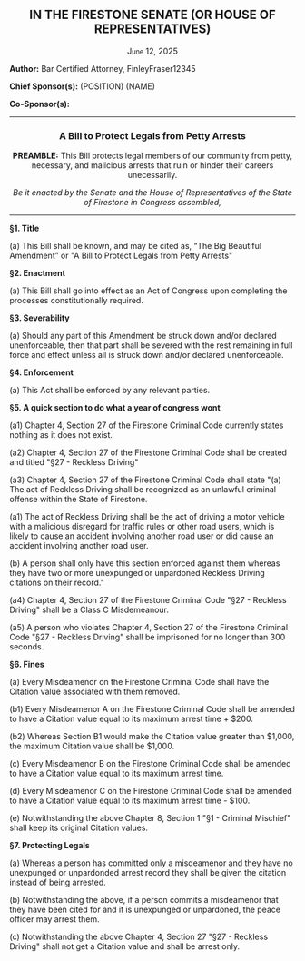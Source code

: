 <div align="center">
  
<h2>IN THE FIRESTONE SENATE (OR HOUSE OF REPRESENTATIVES)</h2>

J<small>une</small> 12, 2025

</div>

**Author:** Bar Certified Attorney, FinleyFraser12345

**Chief Sponsor(s):** (POSITION) (NAME)

**Co-Sponsor(s):**

<div align="center">

---
  
<h3>A Bill to Protect Legals from Petty Arrests</h3>

**PREAMBLE:** This Bill protects legal members of our community from petty, necessary, and malicious arrests that ruin or hinder their careers unecessarily.

*Be it enacted by the Senate and the House of Representatives of the State of Firestone in Congress assembled,*
</div>

---

**§1. Title**

(a) This Bill shall be known, and may be cited as, “The Big Beautiful Amendment” or "A Bill to Protect Legals from Petty Arrests"

**§2. Enactment**

(a) This Bill shall go into effect as an Act of Congress upon completing the processes constitutionally required.

**§3. Severability**

(a) Should any part of this Amendment be struck down and/or declared unenforceable, then that part shall be severed with the rest remaining in full force and effect unless all is struck down and/or declared unenforceable.

**§4. Enforcement**

(a) This Act shall be enforced by any relevant parties.

**§5. A quick section to do what a year of congress wont**

(a1) Chapter 4, Section 27 of the Firestone Criminal Code currently states nothing as it does not exist.

(a2) Chapter 4, Section 27 of the Firestone Criminal Code shall be created and titled "§27 - Reckless Driving"

(a3) Chapter 4, Section 27 of the Firestone Criminal Code shall state "(a) The act of Reckless Driving shall be recognized as an unlawful criminal offense within the State of Firestone.

(a1) The act of Reckless Driving shall be the act of driving a motor vehicle with a malicious disregard for traffic rules or other road users, which is likely to cause an accident involving another road user or did cause an accident involving another road user.

(b) A person shall only have this section enforced against them whereas they have two or more unexpunged or unpardoned Reckless Driving citations on their record."

(a4) Chapter 4, Section 27 of the Firestone Criminal Code "§27 - Reckless Driving" shall be a Class C Misdemeanour. 

(a5) A person who violates Chapter 4, Section 27 of the Firestone Criminal Code "§27 - Reckless Driving" shall be imprisoned for no longer than 300 seconds.

**§6. Fines**

(a) Every Misdeamenor on the Firestone Criminal Code shall have the Citation value associated with them removed.

(b1) Every Misdeamenor A on the Firestone Criminal Code shall be amended to have a Citation value equal to its maximum arrest time + $200.

(b2) Whereas Section B1 would make the Citation value greater than $1,000, the maximum Citation value shall be $1,000.

(c) Every Misdeamenor B on the Firestone Criminal Code shall be amended to have a Citation value equal to its maximum arrest time.

(d) Every Misdeamenor C on the Firestone Criminal Code shall be amended to have a Citation value equal to its maximum arrest time - $100.

(e) Notwithstanding the above Chapter 8, Section 1 "§1 - Criminal Mischief" shall keep its original Citation values.

**§7. Protecting Legals**

(a) Whereas a person has committed only a misdeamenor and they have no unexpunged or unpardonded arrest record they shall be given the citation instead of being arrested.

(b) Notwithstanding the above, if a person commits a misdeamenor that they have been cited for and it is unexpunged or unpardoned, the peace officer may arrest them.

(c) Notwithstanding the above Chapter 4, Section 27 "§27 - Reckless Driving" shall not get a Citation value and shall be arrest only.
